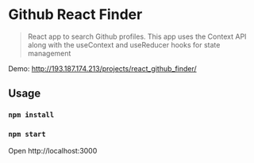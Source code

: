 # Github React Finder

> React app to search Github profiles. This app uses the Context API along with the useContext and useReducer hooks for state management

Demo: http://193.187.174.213/projects/react_github_finder/

## Usage

### `npm install`
### `npm start`

Open http://localhost:3000
